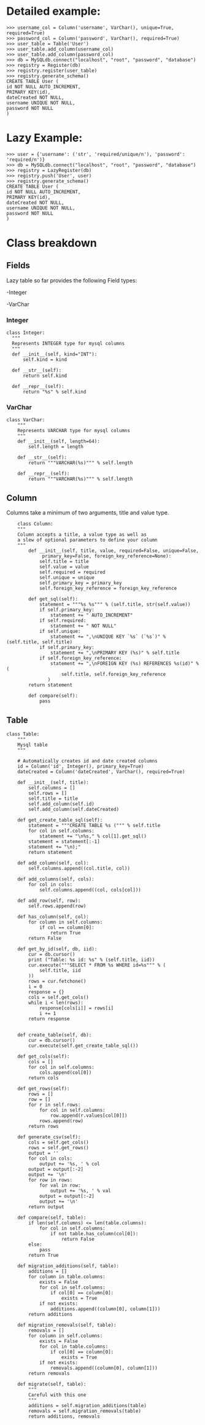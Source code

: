 # Detailed example:

    >>> username_col = Column('username', VarChar(), unique=True, required=True)
    >>> password_col = Column('password', VarChar(), required=True)
    >>> user_table = Table('User')
    >>> user_table.add_column(username_col)
    >>> user_table.add_column(password_col)
    >>> db = MySQLdb.connect("localhost", "root", "password", "database")
    >>> registry = Register(db)
    >>> registry.register(user_table)
    >>> registry.generate_schema()
    CREATE TABLE User (
    id NOT NULL AUTO_INCREMENT,
    PRIMARY KEY(id),
    dateCreated NOT NULL,
    username UNIQUE NOT NULL,
    password NOT NULL
    )
    
# Lazy Example:

    >>> user = {'username': ('str', 'required/unique/n'), 'password': 'required/n')}
    >>> db = MySQLdb.connect("localhost", "root", "password", "database")
    >>> registry = LazyRegister(db)
    >>> registry.push('User', user)
    >>> registry.generate_schema()
    CREATE TABLE User (
    id NOT NULL AUTO_INCREMENT,
    PRIMARY KEY(id),
    dateCreated NOT NULL,
    username UNIQUE NOT NULL,
    password NOT NULL
    )
    

# Class breakdown
## Fields

Lazy table so far provides the following Field types:
 
  -Integer
  
  -VarChar

### Integer

    class Integer:
      """
      Represents INTEGER type for mysql columns
      """
      def __init__(self, kind="INT"):
          self.kind = kind

      def __str__(self):
          return self.kind

      def __repr__(self):
          return "%s" % self.kind

### VarChar

    class VarChar:
        """
        Represents VARCHAR type for mysql columns
        """
        def __init__(self, length=64):
            self.length = length

        def __str__(self):
            return """VARCHAR(%s)""" % self.length

        def __repr__(self):
            return """VARCHAR(%s)""" % self.length
            

## Column

Columns take a minimum of two arguments, title and
value type.


        class Column:
        """
        Column accepts a title, a value type as well as
        a slew of optional parameters to define your column
        """
            def __init__(self, title, value, required=False, unique=False,
                 primary_key=False, foreign_key_reference=None):
                self.title = title
                self.value = value
                self.required = required
                self.unique = unique
                self.primary_key = primary_key
                self.foreign_key_reference = foreign_key_reference

            def get_sql(self):
                statement = """%s %s""" % (self.title, str(self.value))
                if self.primary_key:
                    statement += " AUTO_INCREMENT"
                if self.required:
                    statement += " NOT NULL"
                if self.unique:
                    statement += ",\nUNIQUE KEY `%s` (`%s`)" % (self.title, self.title)
                if self.primary_key:
                    statement += ",\nPRIMARY KEY (%s)" % self.title
                if self.foreign_key_reference:
                    statement += ",\nFOREIGN KEY (%s) REFERENCES %s(id)" % (
                        self.title, self.foreign_key_reference
                   )
            return statement
        
            def compare(self):
                pass
                
## Table
    class Table:
        """
        Mysql table
        """
    
        # Automatically creates id and date created columns
        id = Column('id', Integer(), primary_key=True)
        dateCreated = Column('dateCreated', VarChar(), required=True)
    
        def __init__(self, title):
            self.columns = []
            self.rows = []
            self.title = title
            self.add_column(self.id)
            self.add_column(self.dateCreated)
    
        def get_create_table_sql(self):
            statement = """CREATE TABLE %s (""" % self.title
            for col in self.columns:
                statement += "\n%s," % col[1].get_sql()
            statement = statement[:-1]
            statement += "\n);"
            return statement
    
        def add_column(self, col):
            self.columns.append((col.title, col))
    
        def add_columns(self, cols):
            for col in cols:
                self.columns.append((col, cols[col]))
    
        def add_row(self, row):
            self.rows.append(row)
    
        def has_column(self, col):
            for column in self.columns:
                if col == column[0]:
                    return True
            return False
    
        def get_by_id(self, db, iid):
            cur = db.cursor()
            print ("Table: %s id: %s" % (self.title, iid))
            cur.execute("""SELECT * FROM %s WHERE id=%s""" % (
                self.title, iid
            ))
            rows = cur.fetchone()
            i = 0
            response = {}
            cols = self.get_cols()
            while i < len(rows):
                response[cols[i]] = rows[i]
                i += 1
            return response
    
    
        def create_table(self, db):
            cur = db.cursor()
            cur.execute(self.get_create_table_sql())
    
        def get_cols(self):
            cols = []
            for col in self.columns:
                cols.append(col[0])
            return cols
    
        def get_rows(self):
            rows = []
            row = []
            for r in self.rows:
                for col in self.columns:
                    row.append(r.values[col[0]])
                rows.append(row)
            return rows
    
        def generate_csv(self):
            cols = self.get_cols()
            rows = self.get_rows()
            output = ''
            for col in cols:
                output += '%s, ' % col
            output = output[:-2]
            output += '\n'
            for row in rows:
                for val in row:
                    output += '%s, ' % val
                output = output[:-2]
                output += '\n'
            return output
    
        def compare(self, table):
            if len(self.columns) <= len(table.columns):
                for col in self.columns:
                    if not table.has_column(col[0]):
                        return False
            else:
                pass
            return True
    
        def migration_additions(self, table):
            additions = []
            for column in table.columns:
                exists = False
                for col in self.columns:
                    if col[0] == column[0]:
                        exists = True
                if not exists:
                    additions.append((column[0], column[1]))
            return additions
    
        def migration_removals(self, table):
            removals = []
            for column in self.columns:
                exists = False
                for col in table.columns:
                    if col[0] == column[0]:
                        exists = True
                if not exists:
                    removals.append((column[0], column[1]))
            return removals
    
        def migrate(self, table):
            """
            Careful with this one
            """
            additions = self.migration_additions(table)
            removals = self.migration_removals(table)
            return additions, removals

